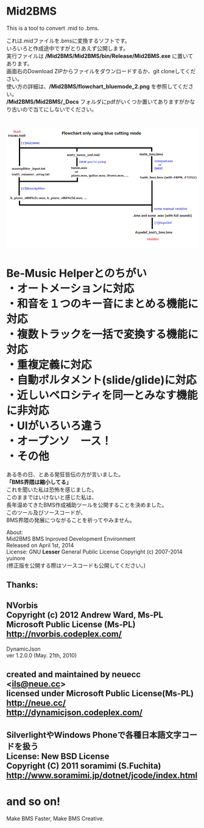 Mid2BMS
=======
This is a tool to convert .mid to .bms.

これは.midファイルを.bmsに変換するソフトです。  
いろいろと作成途中ですがとりあえず公開します。  
実行ファイルは **/Mid2BMS/Mid2BMS/bin/Release/Mid2BMS.exe** に置いてあります。  
画面右のDownload ZIPからファイルをダウンロードするか、git cloneしてください。  
使い方の詳細は、**/Mid2BMS/flowchart_bluemode_2.png** を参照してください。  
**/Mid2BMS/Mid2BMS/_Docs** フォルダにpdfがいくつか置いてありますがかなり古いので当てにしないでください。  

![flowchart_bluemode_2.png](/flowchart_bluemode_2.png)
=======
Be-Music Helperとのちがい  
・**オートメーションに対応**  
・和音を１つのキー音にまとめる機能に対応  
・複数トラックを一括で変換する機能に対応  
・重複定義に対応  
・自動ポルタメント(slide/glide)に対応  
・近しいベロシティを同一とみなす機能に**非対応**  
・UIがいろいろ違う  
・オープンソ　ース！  
・その他
=======
ある冬の日、とある発狂皆伝の方が言いました。  
**「BMS界隈は縮小してる」**  
これを聞いた私は恐怖を感じました。  
このままではいけないと感じた私は、  
長年温めてきたBMS作成補助ツールを公開することを決めました。  
このツール及びソースコードが、  
BMS界隈の発展につながることを祈ってやみません。  

About:  
Mid2BMS BMS Inproved Development Environment  
Released on April 1st, 2014  
License: GNU **Lesser** General Public License
Copyright (c) 2007-2014 yuinore  
(修正版を公開する際はソースコードも公開してください。)  

Thanks:
-----------------------------------
NVorbis  
Copyright (c) 2012 Andrew Ward, Ms-PL  
Microsoft Public License (Ms-PL)  
http://nvorbis.codeplex.com/
-----------------------------------
DynamicJson  
ver 1.2.0.0 (May. 21th, 2010)  
  
created and maintained by neuecc &lt;ils@neue.cc&gt;  
licensed under Microsoft Public License(Ms-PL)  
http://neue.cc/  
http://dynamicjson.codeplex.com/
-----------------------------------
SilverlightやWindows Phoneで各種日本語文字コードを扱う  
License: New BSD License  
Copyright (C) 2011 soramimi (S.Fuchita)  
http://www.soramimi.jp/dotnet/jcode/index.html
-----------------------------------
and so on!
=======
Make BMS Faster, Make BMS Creative.
